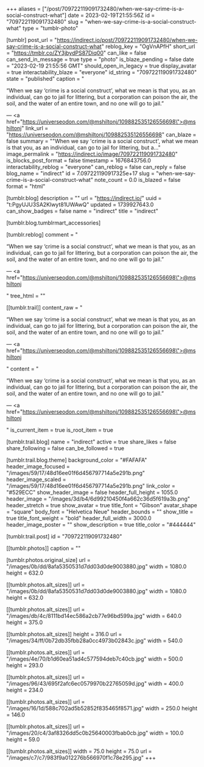 +++
aliases = ["/post/709722119091732480/when-we-say-crime-is-a-social-construct-what"]
date = 2023-02-19T21:55:56Z
id = "709722119091732480"
slug = "when-we-say-crime-is-a-social-construct-what"
type = "tumblr-photo"

[tumblr]
post_url = "https://indirect.io/post/709722119091732480/when-we-say-crime-is-a-social-construct-what"
reblog_key = "OgVnAPfH"
short_url = "https://tmblr.co/ZY3jbydPS87Diq00"
can_like = false
can_send_in_message = true
type = "photo"
is_blaze_pending = false
date = "2023-02-19 21:55:56 GMT"
should_open_in_legacy = true
display_avatar = true
interactability_blaze = "everyone"
id_string = "709722119091732480"
state = "published"
caption = "<p>&ldquo;When we say &lsquo;crime is a social construct&rsquo;, what we mean is that you, as an individual, can go to jail for littering, but a corporation can poison the air, the soil, and the water of an entire town, and no one will go to jail.&rdquo;</p> — <a href=\"https://universeodon.com/@mshiltonj/109882535126556698\">@mshiltonj</a>"
link_url = "https://universeodon.com/@mshiltonj/109882535126556698"
can_blaze = false
summary = "\"When we say 'crime is a social construct', what we mean is that you, as an individual, can go to jail for littering, but a..."
image_permalink = "https://indirect.io/image/709722119091732480"
is_blocks_post_format = false
timestamp = 1676843756.0
interactability_reblog = "everyone"
can_reblog = false
can_reply = false
blog_name = "indirect"
id = 7.097221190917325e+17
slug = "when-we-say-crime-is-a-social-construct-what"
note_count = 0.0
is_blazed = false
format = "html"

[tumblr.blog]
description = ""
url = "https://indirect.io/"
uuid = "t:PgyUJU3SA2Klwyt81UWAwQ"
updated = 1739927643.0
can_show_badges = false
name = "indirect"
title = "indirect"

[tumblr.blog.tumblrmart_accessories]

[tumblr.reblog]
comment = "<p><p>“When we say ‘crime is a social construct’, what we mean is that you, as an individual, can go to jail for littering, but a corporation can poison the air, the soil, and the water of an entire town, and no one will go to jail.”</p> — <a href=\"https://universeodon.com/@mshiltonj/109882535126556698\">@mshiltonj</a></p>"
tree_html = ""

[[tumblr.trail]]
content_raw = "<p><p>“When we say ‘crime is a social construct’, what we mean is that you, as an individual, can go to jail for littering, but a corporation can poison the air, the soil, and the water of an entire town, and no one will go to jail.”</p> — <a href=\"https://universeodon.com/@mshiltonj/109882535126556698\">@mshiltonj</a></p>"
content = "<p><p>&ldquo;When we say &lsquo;crime is a social construct&rsquo;, what we mean is that you, as an individual, can go to jail for littering, but a corporation can poison the air, the soil, and the water of an entire town, and no one will go to jail.&rdquo;</p> &mdash; <a href=\"https://universeodon.com/@mshiltonj/109882535126556698\">@mshiltonj</a></p>"
is_current_item = true
is_root_item = true

[tumblr.trail.blog]
name = "indirect"
active = true
share_likes = false
share_following = false
can_be_followed = true

[tumblr.trail.blog.theme]
background_color = "#FAFAFA"
header_image_focused = "/images/59/17/48d16ee01f6d456797714a5e291b.png"
header_image_scaled = "/images/59/17/48d16ee01f6d456797714a5e291b.png"
link_color = "#529ECC"
show_header_image = false
header_full_height = 1055.0
header_image = "/images/3d/b4/6d99210450f4a662c36d5f619a3b.png"
header_stretch = true
show_avatar = true
title_font = "Gibson"
avatar_shape = "square"
body_font = "Helvetica Neue"
header_bounds = ""
show_title = true
title_font_weight = "bold"
header_full_width = 3000.0
header_image_poster = ""
show_description = true
title_color = "#444444"

[tumblr.trail.post]
id = "709722119091732480"

[[tumblr.photos]]
caption = ""

[tumblr.photos.original_size]
url = "/images/0b/dd/8afa5350531d7dd03d0de9003880.jpg"
width = 1080.0
height = 632.0

[[tumblr.photos.alt_sizes]]
url = "/images/0b/dd/8afa5350531d7dd03d0de9003880.jpg"
width = 1080.0
height = 632.0

[[tumblr.photos.alt_sizes]]
url = "/images/db/4c/8111bd14ec586a2cb77e96bd599a.jpg"
width = 640.0
height = 375.0

[[tumblr.photos.alt_sizes]]
height = 316.0
url = "/images/34/ff/0b72db35fbb28a0cc4973b02843c.jpg"
width = 540.0

[[tumblr.photos.alt_sizes]]
url = "/images/4e/70/b1d60ea51ad4c577594deb7c40cb.jpg"
width = 500.0
height = 293.0

[[tumblr.photos.alt_sizes]]
url = "/images/96/43/695f2afc6ec0579970b22765059d.jpg"
width = 400.0
height = 234.0

[[tumblr.photos.alt_sizes]]
url = "/images/16/1d/588c702ad5b52852f835465f8571.jpg"
width = 250.0
height = 146.0

[[tumblr.photos.alt_sizes]]
url = "/images/20/c4/3af8326dd5c0b25640003fbab0cb.jpg"
width = 100.0
height = 59.0

[[tumblr.photos.alt_sizes]]
width = 75.0
height = 75.0
url = "/images/c7/c7/983f9a012276b566970f1c78e295.jpg"
+++
